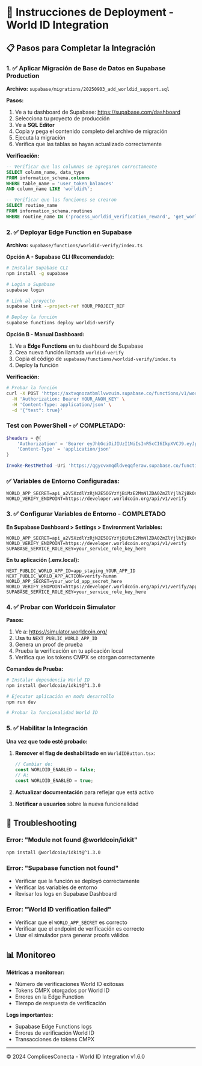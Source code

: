 # 🚀 Instrucciones de Deployment - World ID Integration

## 📋 Pasos para Completar la Integración

### 1. ✅ Aplicar Migración de Base de Datos en Supabase Production

**Archivo:** `supabase/migrations/20250903_add_worldid_support.sql`

**Pasos:**
1. Ve a tu dashboard de Supabase: https://supabase.com/dashboard
2. Selecciona tu proyecto de producción
3. Ve a **SQL Editor**
4. Copia y pega el contenido completo del archivo de migración
5. Ejecuta la migración
6. Verifica que las tablas se hayan actualizado correctamente

**Verificación:**
```sql
-- Verificar que las columnas se agregaron correctamente
SELECT column_name, data_type 
FROM information_schema.columns 
WHERE table_name = 'user_token_balances' 
AND column_name LIKE 'worldid%';

-- Verificar que las funciones se crearon
SELECT routine_name 
FROM information_schema.routines 
WHERE routine_name IN ('process_worldid_verification_reward', 'get_worldid_stats');
```

### 2. ✅ Deployar Edge Function en Supabase

**Archivo:** `supabase/functions/worldid-verify/index.ts`

**Opción A - Supabase CLI (Recomendado):**
```bash
# Instalar Supabase CLI
npm install -g supabase

# Login a Supabase
supabase login

# Link al proyecto
supabase link --project-ref YOUR_PROJECT_REF

# Deploy la función
supabase functions deploy worldid-verify
```

**Opción B - Manual Dashboard:**
1. Ve a **Edge Functions** en tu dashboard de Supabase
2. Crea nueva función llamada `worldid-verify`
3. Copia el código de `supabase/functions/worldid-verify/index.ts`
4. Deploy la función

**Verificación:**
```bash
# Probar la función
curl -X POST 'https://axtvqnozatbmllvwzuim.supabase.co/functions/v1/worldid-verify' \
  -H 'Authorization: Bearer YOUR_ANON_KEY' \
  -H 'Content-Type: application/json' \
  -d '{"test": true}'
```

### Test con PowerShell - ✅ COMPLETADO:
```powershell
$headers = @{
    'Authorization' = 'Bearer eyJhbGciOiJIUzI1NiIsInR5cCI6IkpXVCJ9.eyJpc3MiOiJzdXBhYmFzZSIsInJlZiI6InFneWN2eG1xZGxkdmVxcWZlcmF3Iiwicm9sZSI6ImFub24iLCJpYXQiOjE3MjU0MjM2MzEsImV4cCI6MjA0MDk5OTYzMX0.CaQJiNlbOCBYLGhJJyYWBPaKsHWJfgGOYjJFGqZHqQI'
    'Content-Type' = 'application/json'
}

Invoke-RestMethod -Uri 'https://qgycvxmqdldveqqferaw.supabase.co/functions/v1/worldid-verify' -Method POST -Headers $headers -Body '{"test": true}'
```

### ✅ Variables de Entorno Configuradas:
```env
WORLD_APP_SECRET=api_a2V5XzdlYzRjN2E5OGYzYjBiMzE2MmNlZDA0ZmZlYjlhZjBkOnNrX2JlZjRhOWMzMzBlOWZmZWJiYzllMzk5NjQ1NDJkMGRhZTZkYWU5YmYyMmI5NTAyNg
WORLD_VERIFY_ENDPOINT=https://developer.worldcoin.org/api/v1/verify
```

### 3. ✅ Configurar Variables de Entorno - COMPLETADO

**En Supabase Dashboard > Settings > Environment Variables:**

```env
WORLD_APP_SECRET=api_a2V5XzdlYzRjN2E5OGYzYjBiMzE2MmNlZDA0ZmZlYjlhZjBkOnNrX2JlZjRhOWMzMzBlOWZmZWJiYzllMzk5NjQ1NDJkMGRhZTZkYWU5YmYyMmI5NTAyNg
WORLD_VERIFY_ENDPOINT=https://developer.worldcoin.org/api/v1/verify
SUPABASE_SERVICE_ROLE_KEY=your_service_role_key_here
```

**En tu aplicación (.env.local):**
```env
NEXT_PUBLIC_WORLD_APP_ID=app_staging_YOUR_APP_ID
NEXT_PUBLIC_WORLD_APP_ACTION=verify-human
WORLD_APP_SECRET=your_world_app_secret_here
WORLD_VERIFY_ENDPOINT=https://developer.worldcoin.org/api/v1/verify/app_staging_YOUR_APP_ID
SUPABASE_SERVICE_ROLE_KEY=your_service_role_key_here
```

### 4. ✅ Probar con Worldcoin Simulator

**Pasos:**
1. Ve a: https://simulator.worldcoin.org/
2. Usa tu `NEXT_PUBLIC_WORLD_APP_ID`
3. Genera un proof de prueba
4. Prueba la verificación en tu aplicación local
5. Verifica que los tokens CMPX se otorgan correctamente

**Comandos de Prueba:**
```bash
# Instalar dependencia World ID
npm install @worldcoin/idkit@^1.3.0

# Ejecutar aplicación en modo desarrollo
npm run dev

# Probar la funcionalidad World ID
```

### 5. ✅ Habilitar la Integración

**Una vez que todo esté probado:**

1. **Remover el flag de deshabilitado** en `WorldIDButton.tsx`:
   ```typescript
   // Cambiar de:
   const WORLDID_ENABLED = false;
   // A:
   const WORLDID_ENABLED = true;
   ```

2. **Actualizar documentación** para reflejar que está activo

3. **Notificar a usuarios** sobre la nueva funcionalidad

## 🔧 Troubleshooting

### Error: "Module not found @worldcoin/idkit"
```bash
npm install @worldcoin/idkit@^1.3.0
```

### Error: "Supabase function not found"
- Verificar que la función se deployó correctamente
- Verificar las variables de entorno
- Revisar los logs en Supabase Dashboard

### Error: "World ID verification failed"
- Verificar que el `WORLD_APP_SECRET` es correcto
- Verificar que el endpoint de verificación es correcto
- Usar el simulador para generar proofs válidos

## 📊 Monitoreo

**Métricas a monitorear:**
- Número de verificaciones World ID exitosas
- Tokens CMPX otorgados por World ID
- Errores en la Edge Function
- Tiempo de respuesta de verificación

**Logs importantes:**
- Supabase Edge Functions logs
- Errores de verificación World ID
- Transacciones de tokens CMPX

---

© 2024 ComplicesConecta - World ID Integration v1.6.0
